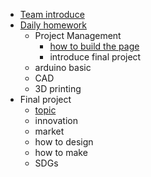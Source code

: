 <!-- 侧边栏 docs/_sidebar.md -->

- [Team introduce](intro.md)
- [Daily homework](ddl.md)
  - Project Management
    - [how to build the page](./PM_mds/buildPage.md)
    - introduce final project
  - arduino basic
  - CAD
  - 3D printing
- Final project
  - [topic](./finalProjects_mds/topic.md)
  - innovation
  - market
  - how to design
  - how to make
  - SDGs
